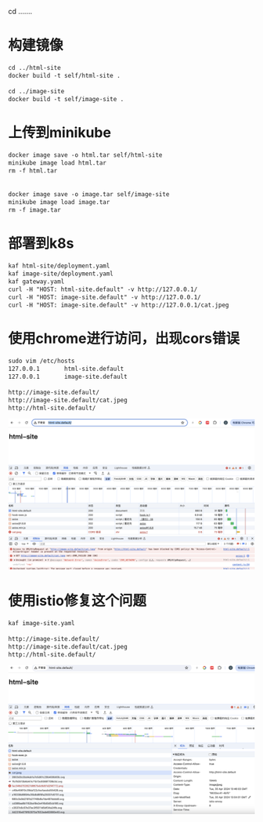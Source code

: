 cd .......

# 构建镜像
```
cd ../html-site
docker build -t self/html-site .

cd ../image-site
docker build -t self/image-site .
```


# 上传到minikube
```
docker image save -o html.tar self/html-site
minikube image load html.tar
rm -f html.tar


docker image save -o image.tar self/image-site
minikube image load image.tar
rm -f image.tar
```

# 部署到k8s
```
kaf html-site/deployment.yaml
kaf image-site/deployment.yaml
kaf gateway.yaml
curl -H "HOST: html-site.default" -v http://127.0.0.1/
curl -H "HOST: image-site.default" -v http://127.0.0.1/
curl -H "HOST: image-site.default" -v http://127.0.0.1/cat.jpeg
```

# 使用chrome进行访问，出现cors错误
```
sudo vim /etc/hosts
127.0.0.1       html-site.default
127.0.0.1       image-site.default

http://image-site.default/
http://image-site.default/cat.jpeg
http://html-site.default/
```
![alt text](image.png)
![alt text](image-1.png)

# 使用istio修复这个问题
```
kaf image-site.yaml

http://image-site.default/
http://image-site.default/cat.jpeg
http://html-site.default/
```
![alt text](image-2.png)
